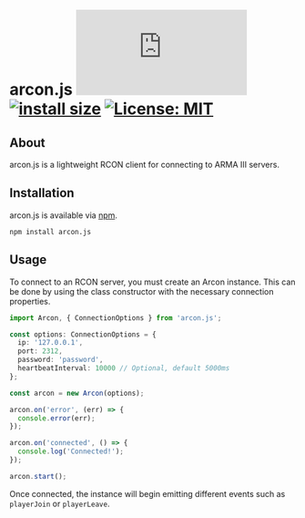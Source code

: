 # arcon.js [![](https://img.shields.io/npm/v/arcon.js?maxAge=3600)](https://npmjs.com/package/arcon.js) [![install size](https://packagephobia.com/badge?p=arcon.js)](https://packagephobia.com/result?p=arcon.js) [![License: MIT](https://img.shields.io/badge/License-MIT-yellow.svg)](https://opensource.org/licenses/MIT)

## About
arcon.js is a lightweight RCON client for connecting to ARMA III servers.

## Installation
arcon.js is available via [npm](https://npmjs.org/package/arcon.js).
```
npm install arcon.js
```

## Usage
To connect to an RCON server, you must create an Arcon instance. This can be done by using the class constructor with the necessary connection properties.
```ts
import Arcon, { ConnectionOptions } from 'arcon.js';

const options: ConnectionOptions = {
  ip: '127.0.0.1',
  port: 2312,
  password: 'password',
  heartbeatInterval: 10000 // Optional, default 5000ms
};

const arcon = new Arcon(options);

arcon.on('error', (err) => {
  console.error(err);
});

arcon.on('connected', () => {
  console.log('Connected!');
});

arcon.start();
```

Once connected, the instance will begin emitting different events such as `playerJoin` or `playerLeave`.
